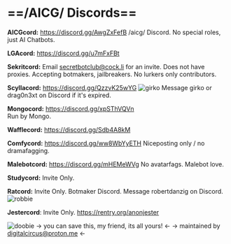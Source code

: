 # ==/AICG/ Discords==

**AICGcord:** https://discord.gg/AwgZxFefB
/aicg/ Discord. No special roles, just AI Chatbots.

**LGAcord:** https://discord.gg/u7mFxFBt

**Sekritcord:** Email secretbotclub@cock.li for an invite.
Does not have proxies. Accepting botmakers, jailbreakers. No lurkers only contributors.

**Scyllacord:** https://discord.gg/QzzvK25wYG
![girko](https://files.catbox.moe/fzyooz.png)
Message girko or drag0n3xt on Discord if it's expired.

**Mongocord:** https://discord.gg/xpSThVQVn  
Run by Mongo.

**Wafflecord:** https://discord.gg/Sdb4A8kM

**Comfycord:** https://discord.gg/ww8WbYyETH
Niceposting only / no dramafagging.

**Malebotcord:**  https://discord.gg/mHEMeWVg
No avatarfags. Malebot love.

**Studycord:** Invite Only. 

**Ratcord:** Invite Only. 
Botmaker Discord. Message robertdanzig on Discord.
![robbie](https://files.catbox.moe/cux8tj.png)

**Jestercord**: Invite Only. https://rentry.org/anonjester

![doobie](https://files.catbox.moe/9gvwhn.png)
-> you can save this, my friend, its all yours! <-
-> maintained by digitalcircus@proton.me <-